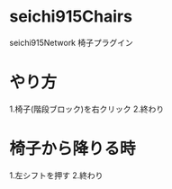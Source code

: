 # seichi915Chairs
seichi915Network 椅子プラグイン

# やり方
1.椅子(階段ブロック)を右クリック
2.終わり

# 椅子から降りる時
1.左シフトを押す
2.終わり
